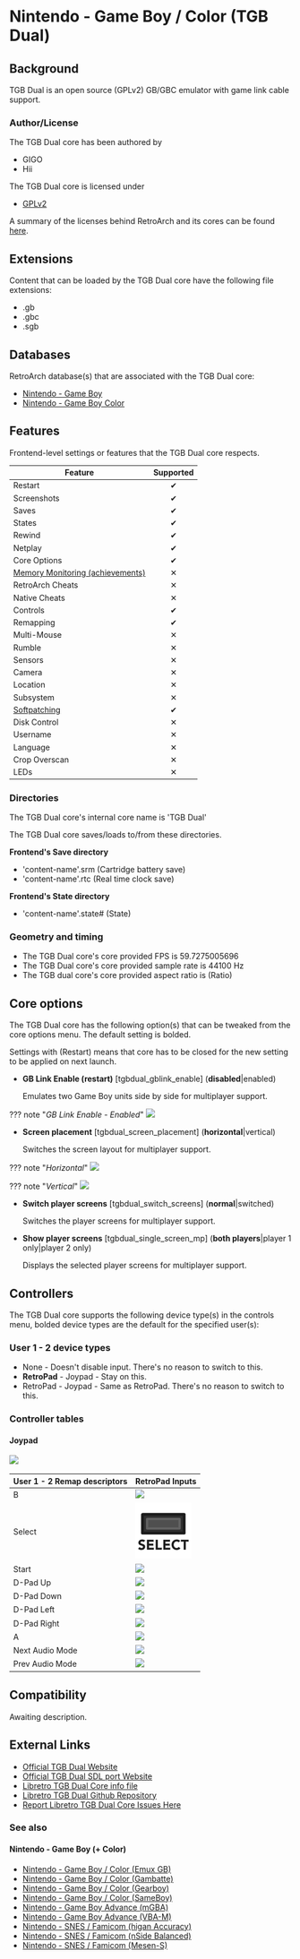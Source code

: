 # Nintendo - Game Boy / Color (TGB Dual)

## Background

TGB Dual is an open source (GPLv2) GB/GBC emulator with game link cable support.

### Author/License

The TGB Dual core has been authored by

- GIGO
- Hii

The TGB Dual core is licensed under

- [GPLv2](https://github.com/libretro/tgbdual-libretro/blob/master/docs/COPYING-2.0.txt)

A summary of the licenses behind RetroArch and its cores can be found [here](../development/licenses.md).

## Extensions

Content that can be loaded by the TGB Dual core have the following file extensions:

- .gb
- .gbc
- .sgb

## Databases

RetroArch database(s) that are associated with the TGB Dual core:

- [Nintendo - Game Boy](https://github.com/libretro/libretro-database/blob/master/rdb/Nintendo%20-%20Game%20Boy.rdb)
- [Nintendo - Game Boy Color](https://github.com/libretro/libretro-database/blob/master/rdb/Nintendo%20-%20Game%20Boy%20Color.rdb)

## Features

Frontend-level settings or features that the TGB Dual core respects.

| Feature           | Supported |
|-------------------|:---------:|
| Restart           | ✔         |
| Screenshots       | ✔         |
| Saves             | ✔         |
| States            | ✔         |
| Rewind            | ✔         |
| Netplay           | ✔         |
| Core Options      | ✔         |
| [Memory Monitoring (achievements)](../guides/memorymonitoring.md) | ✕         |
| RetroArch Cheats  | ✕         |
| Native Cheats     | ✕         |
| Controls          | ✔         |
| Remapping         | ✔         |
| Multi-Mouse       | ✕         |
| Rumble            | ✕         |
| Sensors           | ✕         |
| Camera            | ✕         |
| Location          | ✕         |
| Subsystem         | ✕         |
| [Softpatching](../guides/softpatching.md) | ✔         |
| Disk Control      | ✕         |
| Username          | ✕         |
| Language          | ✕         |
| Crop Overscan     | ✕         |
| LEDs              | ✕         |

### Directories

The TGB Dual core's internal core name is 'TGB Dual'

The TGB Dual core saves/loads to/from these directories.

**Frontend's Save directory**

- 'content-name'.srm (Cartridge battery save)
- 'content-name'.rtc (Real time clock save)

**Frontend's State directory**

- 'content-name'.state# (State)

### Geometry and timing

- The TGB Dual core's core provided FPS is 59.7275005696
- The TGB Dual core's core provided sample rate is 44100 Hz
- The TGB dual core's core provided aspect ratio is (Ratio)

## Core options

The TGB Dual core has the following option(s) that can be tweaked from the core options menu. The default setting is bolded.

Settings with (Restart) means that core has to be closed for the new setting to be applied on next launch.

- **GB Link Enable (restart)** [tgbdual_gblink_enable] (**disabled**|enabled)

	Emulates two Game Boy units side by side for multiplayer support.

??? note "*GB Link Enable - Enabled*"
    ![](../image/core/tgb_dual/link.png)

- **Screen placement** [tgbdual_screen_placement] (**horizontal**|vertical)

	Switches the screen layout for multiplayer support.

??? note "*Horizontal*"
    ![](../image/core/tgb_dual/horiz.png)

??? note "*Vertical*"
    ![](../image/core/tgb_dual/vert.png)

- **Switch player screens** [tgbdual_switch_screens] (**normal**|switched)

	Switches the player screens for multiplayer support.

- **Show player screens** [tgbdual_single_screen_mp] (**both players**|player 1 only|player 2 only)

	Displays the selected player screens for multiplayer support.

## Controllers

The TGB Dual core supports the following device type(s) in the controls menu, bolded device types are the default for the specified user(s):

### User 1 - 2 device types

- None - Doesn't disable input. There's no reason to switch to this.
- **RetroPad** - Joypad - Stay on this.
- RetroPad - Joypad - Same as RetroPad. There's no reason to switch to this.

### Controller tables

#### Joypad

![](../image/controller/gb.png)

| User 1 - 2 Remap descriptors | RetroPad Inputs                           |
|------------------------------|-------------------------------------------|
| B                            | ![](../image/retropad/retro_b.png)    |
| Select                       | ![](../image/retropad/retro_select.png)     |
| Start                        | ![](../image/retropad/retro_start.png)      |
| D-Pad Up                     | ![](../image/retropad/retro_dpad_up.png)    |
| D-Pad Down                   | ![](../image/retropad/retro_dpad_down.png)  |
| D-Pad Left                   | ![](../image/retropad/retro_dpad_left.png)  |
| D-Pad Right                  | ![](../image/retropad/retro_dpad_right.png) |
| A                            | ![](../image/retropad/retro_a.png)    |
| Next Audio Mode              | ![](../image/retropad/retro_l1.png)         |
| Prev Audio Mode              | ![](../image/retropad/retro_r1.png)         |

## Compatibility

Awaiting description.

## External Links

- [Official TGB Dual Website](http://gigo.retrogames.com/download.html#tgb-dual)
- [Official TGB Dual SDL port Website](http://shinh.skr.jp/tgbdualsdl/)
- [Libretro TGB Dual Core info file](https://github.com/libretro/libretro-super/blob/master/dist/info/tgbdual_libretro.info)
- [Libretro TGB Dual Github Repository](https://github.com/libretro/tgbdual-libretro)
- [Report Libretro TGB Dual Core Issues Here](https://github.com/libretro/tgbdual-libretro/issues)

### See also

#### Nintendo - Game Boy (+ Color)

- [Nintendo - Game Boy / Color (Emux GB)](emux_gb.md)
- [Nintendo - Game Boy / Color (Gambatte)](gambatte.md)
- [Nintendo - Game Boy / Color (Gearboy)](gearboy.md)
- [Nintendo - Game Boy / Color (SameBoy)](sameboy.md)
- [Nintendo - Game Boy Advance (mGBA)](mgba.md)
- [Nintendo - Game Boy Advance (VBA-M)](vba_m.md)
- [Nintendo - SNES / Famicom (higan Accuracy)](higan_accuracy.md)
- [Nintendo - SNES / Famicom (nSide Balanced)](nside_balanced.md)
- [Nintendo - SNES / Famicom (Mesen-S)](mesen-s.md)
